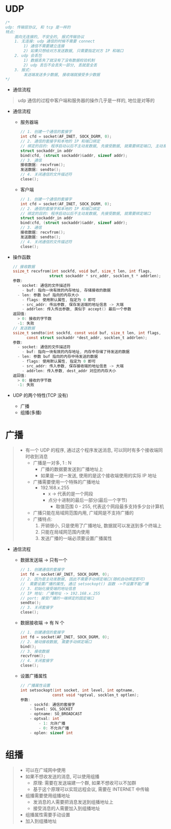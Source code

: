 # UDP

```c
/*
udp: 传输层协议, 和 tcp 是一样的
特点:
	面向无连接的, 不安全的, 报式传输协议
	1. 无连接: udp 通信的时候不需要 connect
		1) 通信不需要建立连接
		2) 如果只想给对方发送数据, 只需要指定对方 IP 和端口
    2. udp 会丢包
    	1) 数据丢失了就没有了没有数据校验机制
    	2) udp 丢包不会丢失一部分, 丢就是全丢
    3. 报式:
    	发送端发送多少数据, 接收端就接受多少数据
*/
```

+ 通信流程

> udp 通信的过程中客户端和服务器的操作几乎是一样的, 地位是对等的

+ 通信流程

  + 服务器端

    ```c
    // 1. 创建一个通信的套接字
    int cfd = socket(AF_INET, SOCK_DGRM, 0);
    // 2. 通信的套接字和本地的 IP 和端口绑定
    // 绑定的目的: 程序启动以后不主动发数据, 先接受数据, 就需要绑定端口, 主动发数据, 就可以不绑定
    struct sockaddr_in addr
    bind(cfd, (struct sockaddr)&addr, sizeof addr);
    // 3. 通信
    接收数据: recvfrom();
    发送数据: sendto();
    // 4. 关闭通信的文件描述符
    close();
    ```

  + 客户端

    ```c
    // 1. 创建一个通信的套接字
    int cfd = socket(AF_INET, SOCK_DGRM, 0);
    // 2. 通信的套接字和本地的 IP 和端口绑定
    // 绑定的目的: 程序启动以后不主动发数据, 先接受数据, 就需要绑定端口
    struct sockaddr_in addr
    bind(cfd, (struct sockaddr)&addr, sizeof addr);
    // 3. 通信
    接收数据: recvfrom();
    发送数据: sendto();
    // 4. 关闭通信的文件描述符
    close();
    ```

    

+ 操作函数

  ```c
  // 接收数据
  ssize_t recvfrom(int sockfd, void buf, size_t len, int flags,
                  struct sockaddr * src_addr, socklen_t * addrlen);
  参数:
  	- socket: 通信的文件描述符
      - buf: 指向一块有效的内存地址, 存储接收的数据
  	- len: 参数 buf 指向的内存大小
      - flags: 使用默认属性, 指定为 0 即可
      - src_addr: 传出参数, 保存发送端的地址信息 -> 大端
      - addrlen: 传入传出参数, 类似于 accept() 最后一个参数
  返回值:
  	> 0: 接收的字节数
  	-1: 失败
  // 发送数据
  ssize_t sendto(int sockfd, const void buf, size_t len, int flags,
        const struct sockaddr *dest_addr, socklen_t addrlen);
  参数:
  	- socket: 通信的文件描述符
      - buf: 指向一块有效的内存地址, 内存中存储了待发送的数据
  	- len: 参数 buf 指向的内存中待发送的数据
      - flags: 使用默认属性, 指定为 0 即可
      - src_addr: 传入参数, 保存接收端的地址信息 -> 大端
      - addrlen: 传入参数, dest_addr 对应的内存大小
  返回值:
  	> 0: 接收的字节数
  	-1: 失败
  ```

+ UDP 的两个特性(TCP 没有)

  + 广播
  + 组播(多播)


# 广播

> + 有一个 UDP 的程序, 通过这个程序发送消息, 可以同时有多个接收端同时收到消息
>   + 广播是一对多, 1 : N
>     + 广播的数据要发送到广播地址上
>     + 如果是一对一发送, 使用的是这个接收端使用的实际 IP 地址
>   + 广播需要使用一个特殊的广播地址
>     + 192.168.x.255
>       + x -> 代表的是一个网段
>       + 点分十进制的最后一部分(最后一个字节)
>         + 取值范围 0 - 255, 代表这个网段最多支持多少台计算机
>   + 广播只能在局域网范围内用, 广域网是不支持广播的
>   + 广播特点:
>     1. 开销很小, 只是使用了广播地址, 数据就可以发送到多个终端上
>     1. 只能在局域网范围内使用
>     1. 发送广播的一端必须要设置广播属性

+ 通信流程

  + 数据发送端 -> 只有一个

    ```c
    // 1. 创建通信的套接字
    int fd = socket(AF_INET, SOCK_DGRM, 0);
    // 2. 因为是主动发数据, 因此不需要手动绑定端口(随机自动绑定即可)
    //	需要设置广播的属性, 通过 setsockopt() 函数 ->不设置不能广播
    // 3. 初始化接受端的地址信息
    // IP 地址: 广播地址 -> 192.168.x.255
    // port: 接受广播的一端绑定的固定端口
    sendto();
    // 3. 关闭套接字
    close();
    ```
    
  + 数据接收端 -> 有 N 个
  
    ```c
    // 1. 创建通信的套接字
    int fd = socket(AF_INET, SOCK_DGRM, 0);
    // 2. 被动接收数据, 需要手动绑定端口
    bind();
    // 3. 接收数据
    recvfrom();
    // 4. 关闭套接字
    close();
    ```
  
  + 设置广播属性
  
    ```c
    // 广播属性设置
    int setsockopt(int socket, int level, int optname,
                  const void *optval, socklen_t optlen);
    参数:
    	- sockfd: 通信的套接字
        - level: SOL_SOCKET
        - optname: SO_BROADCAST
       	- optval: int
            - 1: 允许广播
            - 0: 不允许广播
        - oplen: sizeof int
    ```

# 组播

> + 可以在广域网中使用
> + 如果不想收发送的消息, 可以使用组播
>   + 原理: 需要在发送端建一个群, 如果不想收可以不加群
>   + 基于这个原理可以实现远程会议, 需要在 INTERNET 中传输
> + 组播需要使用组播地址
>   + 发消息的人需要把消息发送到组播地址上
>   + 接受消息的人需要加入到组播地址
> + 组播属性需要手动设置
> + 加入到组播地址

